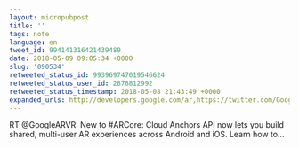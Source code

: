 ```yaml
---
layout: micropubpost
title: ''
tags: note
language: en
tweet_id: 994141316421439489
date: 2018-05-09 09:05:34 +0000
slug: '090534'
retweeted_status_id: 993969747019546624
retweeted_status_user_id: 2878812992
retweeted_status_timestamp: 2018-05-08 21:43:49 +0000
expanded_urls: http://developers.google.com/ar,https://twitter.com/GoogleARVR/status/993969747019546624/video/1
---
```

RT @GoogleARVR: New to #ARCore: Cloud Anchors API now lets you build shared, multi-user AR experiences across Android and iOS. Learn how to…
